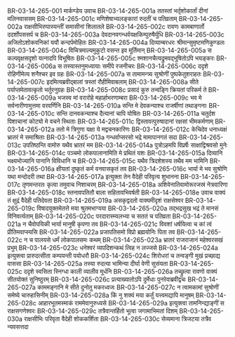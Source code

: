 BR-03-14-265-001	मार्कण्डेय उवाच
BR-03-14-265-001a	ततस्तां भर्तृशोकार्तां दीनां मलिनवाससम्
BR-03-14-265-001c	मणिशेषाभ्यलङ्कारां रुदतीं च पतिव्रताम्
BR-03-14-265-002a	राक्षसीभिरुपास्यन्तीं समासीनां शिलातले
BR-03-14-265-002c	रावणः कामबाणार्तो ददर्शोपससर्प च
BR-03-14-265-003a	देवदानवगन्धर्वयक्षकिम्पुरुषैर्युधि
BR-03-14-265-003c	अजितोऽशोकवनिकां ययौ कन्दर्पमोहितः
BR-03-14-265-004a	दिव्याम्बरधरः श्रीमान्सुमृष्टमणिकुण्डलः
BR-03-14-265-004c	विचित्रमाल्यमुकुटो वसन्त इव मूर्तिमान्
BR-03-14-265-005a	स कल्पवृक्षसदृशो यत्नादपि विभूषितः
BR-03-14-265-005c	श्मशानचैत्यद्रुमवद्भूषितोऽपि भयङ्करः
BR-03-14-265-006a	स तस्यास्तनुमध्यायाः समीपे रजनीचरः
BR-03-14-265-006c	ददृशे रोहिणीमेत्य शनैश्चर इव ग्रहः
BR-03-14-265-007a	स तामामन्त्र्य सुश्रोणीं पुष्पकेतुशराहतः
BR-03-14-265-007c	इदमित्यब्रवीद्बालां त्रस्तां रौहीमिवाबलाम्
BR-03-14-265-008a	सीते पर्याप्तमेतावत्कृतो भर्तुरनुग्रहः
BR-03-14-265-008c	प्रसादं कुरु तन्वङ्गि क्रियतां परिकर्म ते
BR-03-14-265-009a	भजस्व मां वरारोहे महार्हाभरणाम्बरा
BR-03-14-265-009c	भव मे सर्वनारीणामुत्तमा वरवर्णिनि
BR-03-14-265-010a	सन्ति मे देवकन्याश्च राजर्षीणां तथाङ्गनाः
BR-03-14-265-010c	सन्ति दानवकन्याश्च दैत्यानां चापि योषितः
BR-03-14-265-011a	चतुर्दश पिशाचानां कोट्यो मे वचने स्थिताः
BR-03-14-265-011c	द्विस्तावत्पुरुषादानां रक्षसां भीमकर्मणाम्
BR-03-14-265-012a	ततो मे त्रिगुणा यक्षा ये मद्वचनकारिणः
BR-03-14-265-012c	केचिदेव धनाध्यक्षं भ्रातरं मे समाश्रिताः
BR-03-14-265-013a	गन्धर्वाप्सरसो भद्रे मामापानगतं सदा
BR-03-14-265-013c	उपतिष्ठन्ति वामोरु यथैव भ्रातरं मम
BR-03-14-265-014a	पुत्रोऽहमपि विप्रर्षेः साक्षाद्विश्रवसो मुनेः
BR-03-14-265-014c	पञ्चमो लोकपालानामिति मे प्रथितं यशः
BR-03-14-265-015a	दिव्यानि भक्ष्यभोज्यानि पानानि विविधानि च
BR-03-14-265-015c	यथैव त्रिदशेशस्य तथैव मम भामिनि
BR-03-14-265-016a	क्षीयतां दुष्कृतं कर्म वनवासकृतं तव
BR-03-14-265-016c	भार्या मे भव सुश्रोणि यथा मन्दोदरी तथा
BR-03-14-265-017a	इत्युक्ता तेन वैदेही परिवृत्य शुभानना
BR-03-14-265-017c	तृणमन्तरतः कृत्वा तमुवाच निशाचरम्
BR-03-14-265-018a	अशिवेनातिवामोरूरजस्रं नेत्रवारिणा
BR-03-14-265-018c	स्तनावपतितौ बाला सहितावभिवर्षती
BR-03-14-265-018e	उवाच वाक्यं तं क्षुद्रं वैदेही पतिदेवता
BR-03-14-265-019a	असकृद्वदतो वाक्यमीदृशं राक्षसेश्वर
BR-03-14-265-019c	विषादयुक्तमेतत्ते मया श्रुतमभाग्यया
BR-03-14-265-020a	तद्भद्रसुख भद्रं ते मानसं विनिवर्त्यताम्
BR-03-14-265-020c	परदारास्म्यलभ्या च सततं च पतिव्रता
BR-03-14-265-021a	न चैवोपयिकी भार्या मानुषी कृपणा तव
BR-03-14-265-021c	विवशां धर्षयित्वा च कां त्वं प्रीतिमवाप्स्यसि
BR-03-14-265-022a	प्रजापतिसमो विप्रो ब्रह्मयोनिः पिता तव
BR-03-14-265-022c	न च पालयसे धर्मं लोकपालसमः कथम्
BR-03-14-265-023a	भ्रातरं राजराजानं महेश्वरसखं प्रभुम्
BR-03-14-265-023c	धनेश्वरं व्यपदिशन्कथं त्विह न लज्जसे
BR-03-14-265-024a	इत्युक्त्वा प्रारुदत्सीता कम्पयन्ती पयोधरौ
BR-03-14-265-024c	शिरोधरां च तन्वङ्गी मुखं प्रच्छाद्य वाससा
BR-03-14-265-025a	तस्या रुदत्या भामिन्या दीर्घा वेणी सुसंयता
BR-03-14-265-025c	ददृशे स्वसिता स्निग्धा काली व्यालीव मूर्धनि
BR-03-14-265-026a	तच्छ्रुत्वा रावणो वाक्यं सीतयोक्तं सुनिष्ठुरम्
BR-03-14-265-026c	प्रत्याख्यातोऽपि दुर्मेधाः पुनरेवाब्रवीद्वचः
BR-03-14-265-027a	काममङ्गानि मे सीते दुनोतु मकरध्वजः
BR-03-14-265-027c	न त्वामकामां सुश्रोणीं समेष्ये चारुहासिनीम्
BR-03-14-265-028a	किं नु शक्यं मया कर्तुं यत्त्वमद्यापि मानुषम्
BR-03-14-265-028c	आहारभूतमस्माकं राममेवानुरुध्यसे
BR-03-14-265-029a	इत्युक्त्वा तामनिन्द्याङ्गीं स राक्षसगणेश्वरः
BR-03-14-265-029c	तत्रैवान्तर्हितो भूत्वा जगामाभिमतां दिशम्
BR-03-14-265-030a	राक्षसीभिः परिवृता वैदेही शोककर्शिता
BR-03-14-265-030c	सेव्यमाना त्रिजटया तत्रैव न्यवसत्तदा

